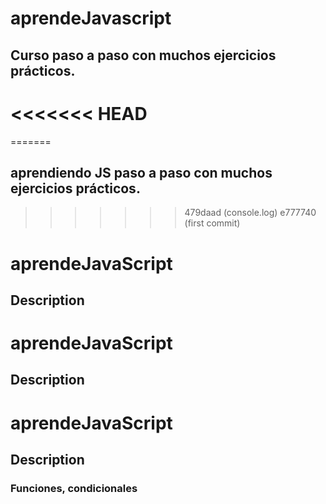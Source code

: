 # aprendeJavascript
## Curso paso a paso con muchos ejercicios prácticos. 
<<<<<<< HEAD
=======
=======
## aprendiendo JS paso a paso con muchos ejercicios prácticos. 
>>>>>>> 479daad (console.log)
>>>>>>> e777740 (first commit)
# aprendeJavaScript

## Description

# aprendeJavaScript

## Description

# aprendeJavaScript

## Description

### Funciones, condicionales